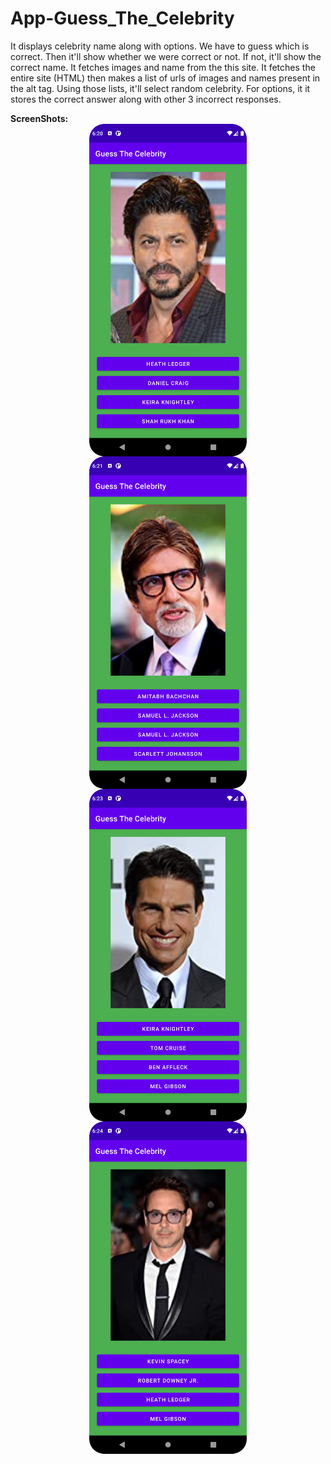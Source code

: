 # App-Guess_The_Celebrity
It displays celebrity name along with options. We have to guess which is correct. Then it'll show whether we were correct or not. If not, it'll show the correct name. It fetches images and name from the this site. It fetches the entire site (HTML) then makes a list of urls of images and names present in the alt tag. Using those lists, it'll select random celebrity. For options, it  it stores the correct answer along with other 3 incorrect responses.

<b>ScreenShots: </b>
<img src="Screenshot_20220330_182025.png" style = "display: block; margin-left: auto; margin-right: auto; width: 50%"/>
<img src="Screenshot_20220330_182150.png" style = "display: block; margin-left: auto; margin-right: auto; width: 50%"/>
<img src="Screenshot_20220330_182311.png" style = "display: block; margin-left: auto; margin-right: auto; width: 50%"/>
<img src="Screenshot_20220330_182439.png" style = "display: block; margin-left: auto; margin-right: auto; width: 50%"/>
